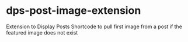 # dps-post-image-extension
Extension to Display Posts Shortcode to pull first image from a post if the featured image does not exist

